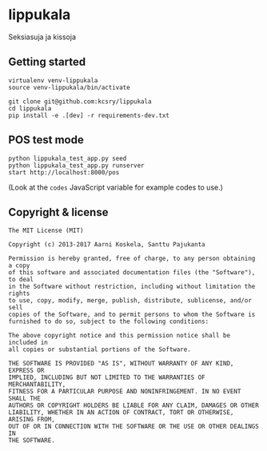 lippukala
=========

Seksiasuja ja kissoja


Getting started
---------------

    virtualenv venv-lippukala
    source venv-lippukala/bin/activate

    git clone git@github.com:kcsry/lippukala
    cd lippukala
    pip install -e .[dev] -r requirements-dev.txt


POS test mode
-------------

	python lippukala_test_app.py seed
	python lippukala_test_app.py runserver
	start http://localhost:8000/pos

(Look at the `codes` JavaScript variable for example codes to use.)


Copyright & license
-------------------

    The MIT License (MIT)

    Copyright (c) 2013-2017 Aarni Koskela, Santtu Pajukanta

    Permission is hereby granted, free of charge, to any person obtaining a copy
    of this software and associated documentation files (the "Software"), to deal
    in the Software without restriction, including without limitation the rights
    to use, copy, modify, merge, publish, distribute, sublicense, and/or sell
    copies of the Software, and to permit persons to whom the Software is
    furnished to do so, subject to the following conditions:

    The above copyright notice and this permission notice shall be included in
    all copies or substantial portions of the Software.

    THE SOFTWARE IS PROVIDED "AS IS", WITHOUT WARRANTY OF ANY KIND, EXPRESS OR
    IMPLIED, INCLUDING BUT NOT LIMITED TO THE WARRANTIES OF MERCHANTABILITY,
    FITNESS FOR A PARTICULAR PURPOSE AND NONINFRINGEMENT. IN NO EVENT SHALL THE
    AUTHORS OR COPYRIGHT HOLDERS BE LIABLE FOR ANY CLAIM, DAMAGES OR OTHER
    LIABILITY, WHETHER IN AN ACTION OF CONTRACT, TORT OR OTHERWISE, ARISING FROM,
    OUT OF OR IN CONNECTION WITH THE SOFTWARE OR THE USE OR OTHER DEALINGS IN
    THE SOFTWARE.
